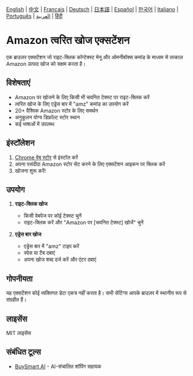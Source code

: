 [English](../README.md) | [中文](README_zh.md) | [Français](README_fr.md) | [Deutsch](README_de.md) | [日本語](README_ja.md) | [Español](README_es.md) | [한국어](README_ko.md) | [Italiano](README_it.md) | [Português](README_pt.md) | [العربية](README_ar.md) | [हिंदी](README_hi.md)

# Amazon त्वरित खोज एक्सटेंशन

एक ब्राउज़र एक्सटेंशन जो राइट-क्लिक कॉन्टेक्स्ट मेनू और ओमनीबॉक्स कमांड के माध्यम से तत्काल Amazon उत्पाद खोज को सक्षम करता है।

## विशेषताएं

- Amazon पर खोजने के लिए किसी भी चयनित टेक्स्ट पर राइट-क्लिक करें
- त्वरित खोज के लिए एड्रेस बार में "amz" कमांड का उपयोग करें
- 20+ वैश्विक Amazon स्टोर के लिए समर्थन
- अनुकूलन योग्य डिफ़ॉल्ट स्टोर स्थान
- कई भाषाओं में उपलब्ध

## इंस्टॉलेशन

1. [Chrome वेब स्टोर](https://chromewebstore.google.com/detail/amazon-quick-search-right/cjfihmfkemfbaeiihbeefmapfahgjodi) से इंस्टॉल करें
2. अपना पसंदीदा Amazon स्टोर सेट करने के लिए एक्सटेंशन आइकन पर क्लिक करें
3. खोजना शुरू करें!

## उपयोग

1. **राइट-क्लिक खोज**
   - किसी वेबपेज पर कोई टेक्स्ट चुनें
   - राइट-क्लिक करें और "Amazon पर [चयनित टेक्स्ट] खोजें" चुनें

2. **एड्रेस बार खोज**
   - एड्रेस बार में "amz" टाइप करें
   - स्पेस या टैब दबाएं
   - अपना खोज शब्द दर्ज करें और एंटर दबाएं

## गोपनीयता

यह एक्सटेंशन कोई व्यक्तिगत डेटा एकत्र नहीं करता है। सभी सेटिंग्स आपके ब्राउज़र में स्थानीय रूप से संग्रहीत हैं।

## लाइसेंस

MIT लाइसेंस

## संबंधित टूल्स

- [BuySmart AI](https://www.buysmart.ai/chat) - AI-संचालित शॉपिंग सहायक
